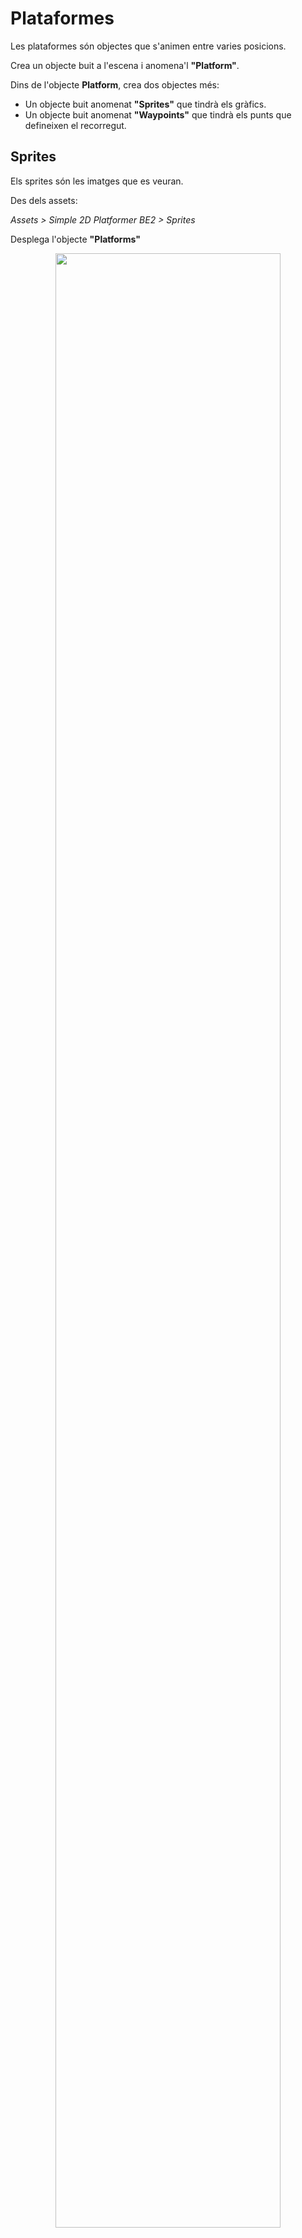 # Plataformes

Les plataformes són objectes que s'animen entre varies posicions.

Crea un objecte buit a l'escena i anomena'l **"Platform"**.

Dins de l'objecte **Platform**, crea dos objectes més:

- Un objecte buit anomenat **"Sprites"** que tindrà els gràfics.
- Un objecte buit anomenat **"Waypoints"** que tindrà els punts que defineixen el recorregut.

## Sprites

Els sprites són les imatges que es veuran.

Des dels assets:

*Assets > Simple 2D Platformer BE2 > Sprites*

Desplega l'objecte **"Platforms"**

<center>
<img src="./assets/plataformes-showplatforms.png" style="width: 90%; max-width: 400px">
</center>
<br/>

**No et confonguis amb els Tiles!**

Arrosega els sprites [Single Left, Single, Single Right] a l'escena. I mou-los dins de l'objecte **Platform > Sprites**.

<center>
<img src="./assets/plataformes-platformshierarchy.png" style="width: 90%; max-width: 400px">
</center>
<br/>

Defineix les següents posicions:

- Single Left X = -1
- Single Left Y = 0
- Single X = 0
- Single Y = 0
- Single Right X = 1
- Single Right Y = 0

De manera que quedin de costat.

<center>
<img src="./assets/plataformes-platformsalign.png" style="width: 90%; max-width: 400px">
</center>
<br/>

Fes que l'objecte **Sprites** sigui 'Jumpable'.

<center>
<img src="./assets/plataformes-jumpable.png" style="width: 90%; max-width: 400px">
</center>
<br/>

**Important!** Et demanarà si vols fer els objectes fills també 'Jumpable'. No cal, es pot dir que **NO**.

Afegeix un component **BoxCollider2D** a l'objecte **Sprites**. I adapta la mida de la caixa al tamany dels sprites amb el botó **Edit Collider**.

<center>
<img src="./assets/plataformes-editcollider.png" style="width: 90%; max-width: 400px">
</center>
<br/>

Afegeix un component **Rigidbody2D** a l'objecte **Sprites**. I posa:

- **Body Type**: Kinematic

## Waypoints

Els waypoints són els punts per on es mourà la plataforma.

Defineix tres elements buits dins de l'objecte **Waypoints**. I anomena'ls **"Point0", "Point1", "Point2"**.

<center>
<img src="./assets/plataformes-pointshierarchy.png" style="width: 90%; max-width: 400px">
</center>
<br/>

Col·loca'ls a les posicions per on vols que passi la plataforma.

## Scripts

### PlayerJump.cs

Modifica l'script **"PlayerJump.cs"** per:

- Afegir la variable *GroundCollider* per saber en quin terra estem.
- Modifica la funció *UpdateGrounded* per assignar el collider.

```csharp
    private void UpdateGrounded()
    {
        bool hitSomething = false;
        GroundCollider = Physics2D.OverlapCircle(groundCheck.position, groundCheckRadius, jumpableLayer);

        if (GroundCollider)
        {
            if (validateGroundNormal)
            {
                RaycastHit2D hit = Physics2D.Raycast(
                    groundCheck.position, Vector2.down, groundCheckRadius + 0.05f, jumpableLayer);
                hitSomething = hit.collider && hit.normal.y >= groundNormalMinY;
            }
            else hitSomething = true;
        }

        isGrounded = hitSomething;
        if (isGrounded) lastGroundedTime = Time.time;
    }
```

### Player.cs

Modifica l'script **"Player.cs"**:

- Afegir la variable *PlayerJump*
- Modifica la funció *Awake*, per iniciaritzar la variable *PlayerJump*
- Afegeix la funció *OnMove* per rebre l'input
- Modifica la funció *FixedUpdate* per tenir en compte la plataforma

```csharp
using UnityEngine;
using UnityEngine.InputSystem;

[RequireComponent(typeof(Rigidbody2D), typeof(PlayerInput))]
public class Player : MonoBehaviour
{
    public float moveSpeed = 5f;

    private Rigidbody2D rb;
    private Vector2 move;

    private PlayerJump playerJump;

    void Awake()
    {
        rb = GetComponent<Rigidbody2D>();
        playerJump = GetComponent<PlayerJump>();
    }

    public void OnMove(InputValue v)
    {
        move = v.Get<Vector2>();
    }

    void FixedUpdate()
    {
        float vx = move.x * moveSpeed;

        // si estem a terra i el terra és una plataforma mòbil, suma la seva velocitat X
        if (playerJump != null && playerJump.isGrounded)
        {
            var groundCol = playerJump.GroundCollider;
            if (groundCol)
            {
                // el collider acostuma a estar al fill "Sprites"; puja al pare que porta Platform
                var platform = groundCol.GetComponentInParent<Platform>();
                if (platform != null) vx += platform.surfaceVelocity.x;
            }
        }

        rb.linearVelocity = new Vector2(vx, rb.linearVelocity.y);
    }
}
```

### Platform.cs

Crea un script tipus **MonoBehaviour** anomenat **"Platform"** i arrossega'l a l'objecte **Platform**.

```csharp
using System.Collections.Generic;
using UnityEngine;

public class Platform : MonoBehaviour
{
    [Header("References (autodetect by name if empty)")]
    [SerializeField] private Transform spritesParent;   // el contenidor "Sprites"
    [SerializeField] private Transform waypointsRoot;   // el contenidor "Waypoints"

    [Header("Movement")]
    [SerializeField] private float speed = 2f;          // unitats/segon
    [SerializeField] private bool pingPong = true;      // si false, fa loop 0->1->2->0...
    [SerializeField] private float waitAtPoint = 0f;    // pausa a cada punt
    [SerializeField] private bool startAtClosest = true;// començar al punt més proper a Sprites

    private readonly List<Transform> points = new();
    private Rigidbody2D spritesRb;
    private int idx = 0;
    private int dir = 1; // 1 endavant, -1 enrere
    private bool moving = true;

    public Vector2 surfaceVelocity { get; private set; }

    void Awake()
    {
        // Autodetecció per nom si no s’ha assignat
        if (!spritesParent)  spritesParent  = transform.Find("Sprites");
        if (!waypointsRoot)  waypointsRoot  = transform.Find("Waypoints");

        if (!spritesParent || !waypointsRoot)
        {
            Debug.LogError("[MovingPlatformSprites] Falta 'Sprites' o 'Waypoints' com a fills de Platform.");
            enabled = false;
            return;
        }

        // Recol·lecta els Waypoints en l’ordre de la jerarquia
        points.Clear();
        for (int i = 0; i < waypointsRoot.childCount; i++)
        {
            var wp = waypointsRoot.GetChild(i);
            if (wp.gameObject.activeInHierarchy) points.Add(wp);
        }

        if (points.Count < 2)
        {
            Debug.LogWarning("[MovingPlatformSprites] Es necessiten almenys 2 waypoints.");
            enabled = false;
            return;
        }

        spritesRb = spritesParent.GetComponent<Rigidbody2D>();
        if (spritesRb)
        {
            spritesRb.bodyType = RigidbodyType2D.Kinematic;
            spritesRb.constraints = RigidbodyConstraints2D.FreezeRotation;
        }

        // Punt inicial
        if (startAtClosest)
        {
            float best = float.MaxValue;
            for (int i = 0; i < points.Count; i++)
            {
                float d = Vector2.SqrMagnitude(points[i].position - spritesParent.position);
                if (d < best) { best = d; idx = i; }
            }
        }
        else
        {
            idx = 0;
        }

        // Col·loca Sprites exactament al punt inicial
        SetSpritesPosition(points[idx].position);
    }

    void FixedUpdate()
    {
        if (!moving) { surfaceVelocity = Vector2.zero; return; }

        var target = points[NextIndexPreview()].position;
        var current = spritesParent.position;
        float step = speed * Time.fixedDeltaTime;

        Vector2 nextPos = Vector2.MoveTowards(current, target, step);
        // velocitat de la plataforma aquest frame
        surfaceVelocity = (nextPos - (Vector2)current) / Time.fixedDeltaTime;

        MoveSprites(nextPos);

        if ((Vector2)current == (Vector2)nextPos && Vector2.Distance(nextPos, target) < 0.001f)
        {
            AdvanceIndex();
            if (waitAtPoint > 0f) StartCoroutine(WaitAndResume(waitAtPoint));
        }
    }

    System.Collections.IEnumerator WaitAndResume(float t)
    {
        moving = false;
        yield return new WaitForSeconds(t);
        moving = true;
    }

    int NextIndexPreview()
    {
        // Quina diana tenim ara mateix?
        int next = idx + dir;
        if (pingPong)
        {
            if (next >= points.Count) { dir = -1; next = idx + dir; }
            else if (next < 0)        { dir =  1; next = idx + dir; }
        }
        else
        {
            if (next >= points.Count) next = 0;
            else if (next < 0)        next = points.Count - 1;
        }
        return next;
    }

    void AdvanceIndex()
    {
        idx = NextIndexPreview();
    }

    void MoveSprites(Vector2 worldPos)
    {
        if (spritesRb) spritesRb.MovePosition(worldPos);
        else           spritesParent.position = worldPos; // fallback si no hi ha RB
    }

    void SetSpritesPosition(Vector2 worldPos)
    {
        if (spritesRb) spritesRb.position = worldPos;
        else           spritesParent.position = worldPos;
    }

    // Dibuixa el camí als Gizmos per veure’n l’ordre
    void OnDrawGizmosSelected()
    {
        var root = waypointsRoot ? waypointsRoot : transform.Find("Waypoints");
        if (!root) return;

        // Recull punts “al vol” per als gizmos
        var gizmoPts = new List<Transform>();
        for (int i = 0; i < root.childCount; i++) gizmoPts.Add(root.GetChild(i));
        if (gizmoPts.Count < 2) return;

        Gizmos.color = Color.cyan;
        for (int i = 0; i < gizmoPts.Count - 1; i++)
            Gizmos.DrawLine(gizmoPts[i].position, gizmoPts[i + 1].position);

        if (!pingPong)
            Gizmos.DrawLine(gizmoPts[^1].position, gizmoPts[0].position);

        // Punts
        Gizmos.color = Color.yellow;
        foreach (var p in gizmoPts) Gizmos.DrawSphere(p.position, 0.05f);
    }
}

```

